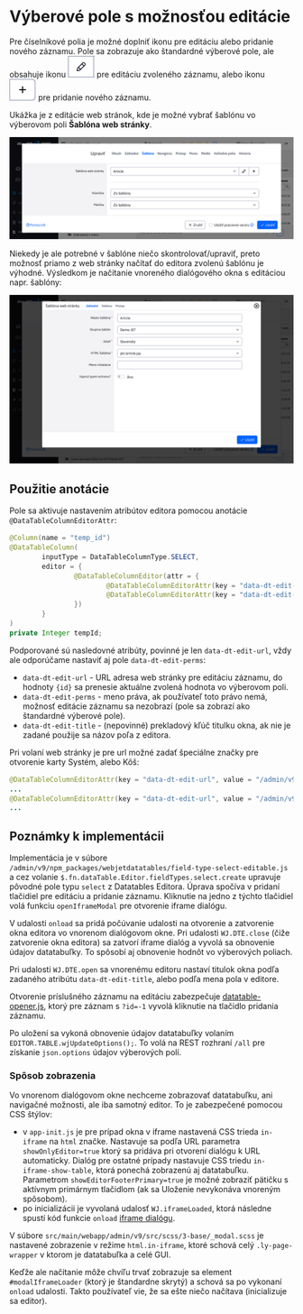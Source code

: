 # Výberové pole s možnosťou editácie

Pre číselníkové polia je možné doplniť ikonu pre editáciu alebo pridanie nového záznamu. Pole sa zobrazuje ako štandardné výberové pole, ale obsahuje ikonu ![](field-select-icon-edit.png ":no-zoom") pre editáciu zvoleného záznamu, alebo ikonu ![](field-select-icon-add.png ":no-zoom") pre pridanie nového záznamu.

Ukážka je z editácie web stránok, kde je možné vybrať šablónu vo výberovom poli **Šablóna web stránky**.

![](field-select.png)

Niekedy je ale potrebné v šablóne niečo skontrolovať/upraviť, preto možnosť priamo z web stránky načítať do editora zvolenú šablónu je výhodné. Výsledkom je načítanie vnoreného dialógového okna s editáciou napr. šablóny:

![](field-select-editable.png)

## Použitie anotácie

Pole sa aktivuje nastavením atribútov editora pomocou anotácie ```@DataTableColumnEditorAttr```:

```java
@Column(name = "temp_id")
@DataTableColumn(
        inputType = DataTableColumnType.SELECT,
        editor = {
                @DataTableColumnEditor(attr = {
                        @DataTableColumnEditorAttr(key = "data-dt-edit-url", value = "/admin/v9/templates/temps-list/?tempId={id}"),
                        @DataTableColumnEditorAttr(key = "data-dt-edit-perms", value = "menuTemplates")
                })
        }
)
private Integer tempId;
```

Podporované sú nasledovné atribúty, povinné je len ```data-dt-edit-url```, vždy ale odporúčame nastaviť aj pole ```data-dt-edit-perms```:

- ```data-dt-edit-url``` - URL adresa web stránky pre editáciu záznamu, do hodnoty ```{id}``` sa prenesie aktuálne zvolená hodnota vo výberovom poli.
- ```data-dt-edit-perms``` - meno práva, ak používateľ toto právo nemá, možnosť editácie záznamu sa nezobrazí (pole sa zobrazí ako štandardné výberové pole).
- ```data-dt-edit-title``` - (nepovinné) prekladový kľúč titulku okna, ak nie je zadané použije sa názov poľa z editora.

Pri volaní web stránky je pre url možné zadať špeciálne značky pre otvorenie karty Systém, alebo Kôš:

```java
@DataTableColumnEditorAttr(key = "data-dt-edit-url", value = "/admin/v9/webpages/web-pages-list/?groupid=SYSTEM&docid={id}")
...
@DataTableColumnEditorAttr(key = "data-dt-edit-url", value = "/admin/v9/webpages/web-pages-list/?groupid=TRASH&docid={id}")
...
```

## Poznámky k implementácii

Implementácia je v súbore ```/admin/v9/npm_packages/webjetdatatables/field-type-select-editable.js``` a cez volanie ```$.fn.dataTable.Editor.fieldTypes.select.create``` upravuje pôvodné pole typu ```select``` z Datatables Editora. Úprava spočíva v pridaní tlačidiel pre editáciu a pridanie záznamu. Kliknutie na jedno z týchto tlačidiel volá funkciu ```openIframeModal``` pre otvorenie iframe dialógu.

V udalosti ```onload``` sa pridá počúvanie udalosti na otvorenie a zatvorenie okna editora vo vnorenom dialógovom okne. Pri udalosti ```WJ.DTE.close``` (čiže zatvorenie okna editora) sa zatvorí iframe dialóg a vyvolá sa obnovenie údajov datatabuľky. To spôsobí aj obnovenie hodnôt vo výberových poliach.

Pri udalosti ```WJ.DTE.open``` sa vnorenému editoru nastaví titulok okna podľa zadaného atribútu ```data-dt-edit-title```, alebo podľa mena pola v editore.

Otvorenie príslušného záznamu na editáciu zabezpečuje [datatable-opener.js](../libraries/datatable-opener.md), ktorý pre záznam s ```?id=-1``` vyvolá kliknutie na tlačidlo pridania záznamu.

Po uložení sa vykoná obnovenie údajov datatabuľky volaním ```EDITOR.TABLE.wjUpdateOptions();```. To volá na REST rozhraní ```/all``` pre získanie ```json.options``` údajov výberových polí.

### Spôsob zobrazenia

Vo vnorenom dialógovom okne nechceme zobrazovať datatabuľku, ani navigačné možnosti, ale iba samotný editor. To je zabezpečené pomocou CSS štýlov:

- v ```app-init.js``` je pre prípad okna v iframe nastavená CSS trieda ```in-iframe``` na ```html``` značke. Nastavuje sa podľa URL parametra ```showOnlyEditor=true``` ktorý sa pridáva pri otvorení dialógu k URL automaticky. Dialóg pre ostatné prípady nastavuje CSS triedu ```in-iframe-show-table```, ktorá ponechá zobrazenú aj datatabuľku. Parametrom ```showEditorFooterPrimary=true``` je možné zobraziť pätičku s aktívnym primárnym tlačidlom (ak sa Uloženie nevykonáva vnoreným spôsobom).
- po inicializácii je vyvolaná udalosť ```WJ.iframeLoaded```, ktorá následne spustí kód funkcie ```onload``` [iframe dialógu](../frameworks/webjetjs.md?id=iframe-dialóg).

V súbore ```src/main/webapp/admin/v9/src/scss/3-base/_modal.scss``` je nastavené zobrazenie v režime ```html.in-iframe```, ktoré schová celý ```.ly-page-wrapper``` v ktorom je datatabuľka a celé GUI.

Keďže ale načítanie môže chvíľu trvať zobrazuje sa element ```#modalIframeLoader``` (ktorý je štandardne skrytý) a schová sa po vykonaní ```onload``` udalosti. Takto používateľ vie, že sa ešte niečo načítava (inicializuje sa editor).